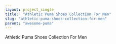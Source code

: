 ```yaml
---
layout: project_single
title:  "Athletic Puma Shoes Collection For Men"
slug: "athletic-puma-shoes-collection-for-men"
parent: "awesome-puma"
---
```

Athletic Puma Shoes Collection For Men
